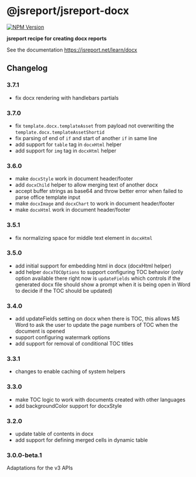 # @jsreport/jsreport-docx
[![NPM Version](http://img.shields.io/npm/v/@jsreport/jsreport-docx.svg?style=flat-square)](https://npmjs.com/package/@jsreport/jsreport-docx)

**jsreport recipe for creating docx reports**

See the documentation https://jsreport.net/learn/docx

## Changelog

### 3.7.1

- fix docx rendering with handlebars partials

### 3.7.0

- fix `template.docx.templateAsset` from payload not overwriting the `template.docx.templateAssetShortid`
- fix parsing of end of `if` and start of another `if` in same line
- add support for `table` tag in `docxHtml` helper
- add support for `img` tag in `docxHtml` helper

### 3.6.0

- make `docxStyle` work in document header/footer
- add `docxChild` helper to allow merging text of another docx
- accept buffer strings as base64 and throw better error when failed to parse office template input
- make `docxImage` and `docxChart` to work in document header/footer
- make `docxHtml` work in document header/footer

### 3.5.1

- fix normalizing space for middle text element in `docxHtml`

### 3.5.0

- add initial support for embedding html in docx (docxHtml helper)
- add helper `docxTOCOptions` to support configuring TOC behavior (only option available there right now is `updateFields` which controls if the generated docx file should show a prompt when it is being open in Word to decide if the TOC should be updated)

### 3.4.0

- add updateFields setting on docx when there is TOC, this allows MS Word to ask the user to update the page numbers of TOC when the document is opened
- support configuring watermark options
- add support for removal of conditional TOC titles

### 3.3.1

- changes to enable caching of system helpers

### 3.3.0

- make TOC logic to work with documents created with other languages
- add backgroundColor support for docxStyle

### 3.2.0

- update table of contents in docx
- add support for defining merged cells in dynamic table

### 3.0.0-beta.1

Adaptations for the v3 APIs
